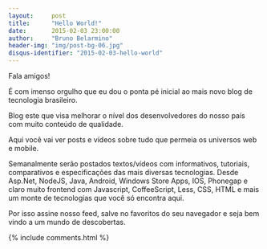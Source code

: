 ```yaml
---
layout:     post
title:      "Hello World!"
date:       2015-02-03 23:00:00
author:     "Bruno Belarmino"
header-img: "img/post-bg-06.jpg"
disqus-identifier: "2015-02-03-hello-world"
---
```


<p>Fala amigos!</p>

<p>É com imenso orgulho que eu dou o ponta pé inicial ao mais novo blog de tecnologia brasileiro.</p>

<p>Blog este que visa melhorar o nível dos desenvolvedores do nosso país com muito conteúdo de qualidade.</p>

<p>Aqui você vai ver posts e vídeos sobre tudo que permeia os universos web e mobile.</p>

<p>Semanalmente serão postados textos/vídeos com informativos, tutoriais, comparativos e especificações das mais diversas tecnologias. Desde Asp.Net, NodeJS, Java, Android, Windows Store Apps, IOS, Phonegap e claro muito frontend com Javascript, CoffeeScript, Less, CSS, HTML e mais um monte de tecnologias que você só encontra aqui.</p>

<p>Por isso assine nosso feed, salve no favoritos do seu navegador e seja bem vindo a um mundo de descobertas.</p>


<script type="text/javascript">
var disqus_identifier = "2015-02-03-hello-world";
var disqus_title = 'Hello World!';
</script>

{% include comments.html %}
